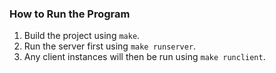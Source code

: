 ### How to Run the Program

1. Build the project using `make`.
2. Run the server first using `make runserver`.
3. Any client instances will then be run using `make runclient`.